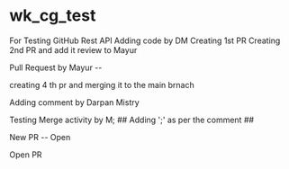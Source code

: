 # wk_cg_test
For Testing GitHub Rest API
Adding code by DM
Creating 1st PR
Creating 2nd PR and add it review to Mayur


Pull Request by Mayur --

creating 4 th pr and merging it to the main brnach

Adding comment by Darpan Mistry

Testing Merge activity by M; ## Adding ';' as per the comment ##

New PR -- Open

Open PR

